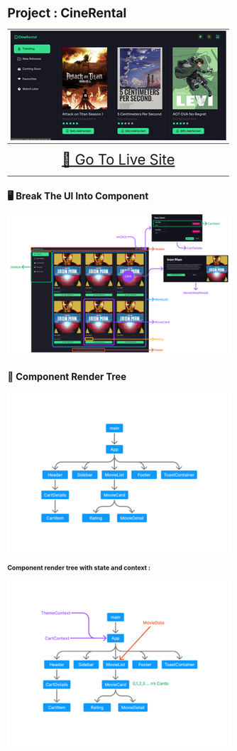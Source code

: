# Project : CineRental

| [![](./forreadme/preview.png)](https://cinerental-rnext-project.vercel.app/ "🎥 Go Live") |
| -----------------------------------------------------------------------------------------
| <p align="center"><font size=6>[🚀 Go To Live Site](https://cinerental-rnext-project.vercel.app/ "🔴 Go Live")</font></p>

## 🖥️ Break The UI Into Component

![](./forreadme//cinerental.png)

## 🌲 Component Render Tree

![](./forreadme/component_render_tree.png)

**Component render tree with state and context :**

![](./forreadme//component_render_tree_with_state_and_context.png)
